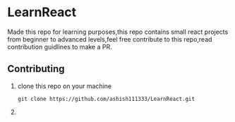 # LearnReact

Made this repo for learning purposes,this repo contains small react projects from beginner to advanced levels,feel free contribute to this repo,read contribution guidlines to make a PR.
  
  
  
## Contributing

1. clone this repo on your machine 
   
   ```
   git clone https://github.com/ashish111333/LearnReact.git
   ```
2.   

   





